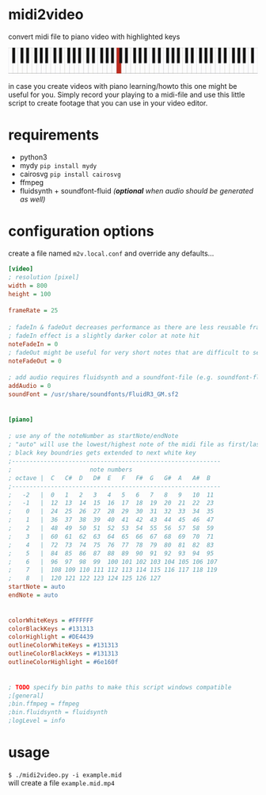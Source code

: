 # midi2video
convert midi file to piano video with highlighted keys  

![a piano keyboard with colored keys](example.mid.gif "demo midi2video")

in case you create videos with piano learning/howto this one might be useful for you. Simply record your playing to a midi-file and use this little script to create footage that you can use in your video editor.

# requirements
- python3
- mydy `pip install mydy`
- cairosvg `pip install cairosvg`
- ffmpeg
- fluidsynth + soundfont-fluid *(**optional** when audio should be generated as well)*

# configuration options
create a file named `m2v.local.conf` and override any defaults...  
```ini
[video]
; resolution [pixel]
width = 800
height = 100

frameRate = 25

; fadeIn & fadeOut decreases performance as there are less reusable frames
; fadeIn effect is a slightly darker color at note hit
noteFadeIn = 0
; fadeOut might be useful for very short notes that are difficult to see
noteFadeOut = 0

; add audio requires fluidsynth and a soundfont-file (e.g. soundfont-fluid)
addAudio = 0
soundFont = /usr/share/soundfonts/FluidR3_GM.sf2


[piano]

; use any of the noteNumber as startNote/endNote
; "auto" will use the lowest/highest note of the midi file as first/last key
; black key boundries gets extended to next white key
;-----------------------------------------------------------
;                      note numbers
; octave |  C   C#  D   D#  E   F   F#  G   G#  A   A#  B
;-----------------------------------------------------------
;   -2   |  0   1   2   3   4   5   6   7   8   9   10  11
;   -1   |  12  13  14  15  16  17  18  19  20  21  22  23
;    0   |  24  25  26  27  28  29  30  31  32  33  34  35
;    1   |  36  37  38  39  40  41  42  43  44  45  46  47
;    2   |  48  49  50  51  52  53  54  55  56  57  58  59
;    3   |  60  61  62  63  64  65  66  67  68  69  70  71
;    4   |  72  73  74  75  76  77  78  79  80  81  82  83
;    5   |  84  85  86  87  88  89  90  91  92  93  94  95
;    6   |  96  97  98  99  100 101 102 103 104 105 106 107
;    7   |  108 109 110 111 112 113 114 115 116 117 118 119
;    8   |  120 121 122 123 124 125 126 127
startNote = auto
endNote = auto


colorWhiteKeys = #FFFFFF
colorBlackKeys = #131313
colorHighlight = #DE4439
outlineColorWhiteKeys = #131313
outlineColorBlackKeys = #131313
outlineColorHighlight = #6e160f


; TODO specify bin paths to make this script windows compatible
;[general]
;bin.ffmpeg = ffmpeg
;bin.fluidsynth = fluidsynth
;logLevel = info
```
# usage
`$ ./midi2video.py -i example.mid`  
will create a file `example.mid.mp4`